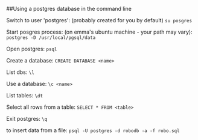 ##Using a postgres database in the command line

Switch to user 'postgres': (probably created for you by default)
`su posgres`

Start posgres process: (on emma's ubuntu machine - your path may vary):
`postgres -D /usr/local/pgsql/data`

Open postgres:
`psql`

Create a database:
`CREATE DATABASE <name>`

List dbs:
`\l`

Use a database:
`\c <name>`

List tables:
`\dt`

Select all rows from a table:
`SELECT * FROM <table>`

Exit postgres:
`\q`

to insert data from a file:
`psql -U postgres -d robodb -a -f robo.sql`

